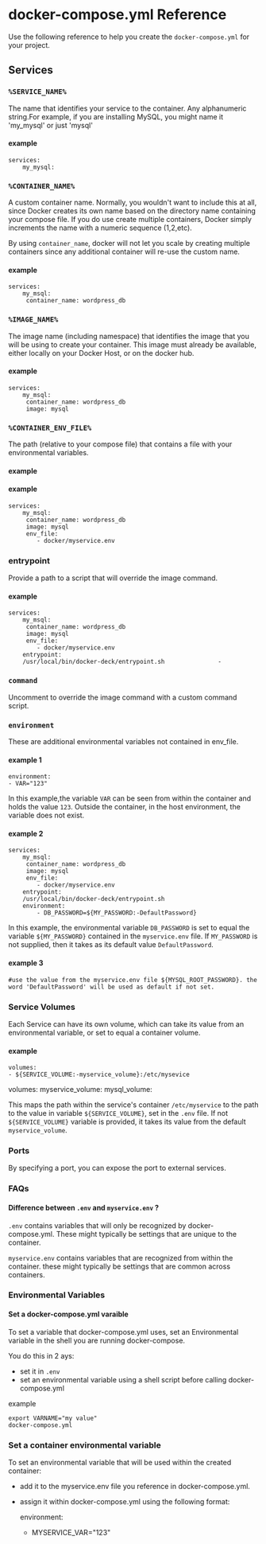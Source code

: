 # docker-compose.yml Reference

Use the following reference to  help you create the `docker-compose.yml` for your project.

## Services

### `%SERVICE_NAME%`

The name that identifies your service to the container. Any alphanumeric string.For example, if you are installing MySQL, you might name it 'my_mysql' or just 'mysql'


#### example

    services:
        my_mysql:

### `%CONTAINER_NAME%`

A custom container name. Normally, you wouldn't want to include this at all, since Docker creates its own name based on the directory name containing your compose file. If you do use create multiple containers, Docker simply increments the name with a numeric sequence (1,2,etc).

By using `container_name`,  docker will not let you scale by creating multiple containers since any additional container will re-use the custom name.


#### example

    services:
        my_msql:
         container_name: wordpress_db



### `%IMAGE_NAME%`

The image name (including namespace) that identifies the image that you will be using to create your container. This image must already be available, either locally on your Docker Host, or on the docker hub. 


#### example

    services:
        my_msql:
         container_name: wordpress_db
         image: mysql



### `%CONTAINER_ENV_FILE%`

The  path (relative to your compose file) that contains a file with your environmental variables.

#### example


#### example

    services:
        my_msql:
         container_name: wordpress_db
         image: mysql
         env_file: 
            - docker/myservice.env


### entrypoint

Provide a path to a script that will override the image command.

#### example

    services:
        my_msql:
         container_name: wordpress_db
         image: mysql
         env_file: 
            - docker/myservice.env
        entrypoint:
        /usr/local/bin/docker-deck/entrypoint.sh               - 

### `command`

Uncomment to override the image command  with a custom command script.


### `environment`

These are additional environmental variables not contained in env_file.

#### example 1 

    environment:
    - VAR="123"

In this example,the variable `VAR` can be seen from within the container and holds the value `123`. Outside the container, in the host environment, the variable does not exist.


#### example 2 

    services:
        my_msql:
         container_name: wordpress_db
         image: mysql
         env_file: 
            - docker/myservice.env
        entrypoint:
        /usr/local/bin/docker-deck/entrypoint.sh
        environment:
            - DB_PASSWORD=${MY_PASSWORD:-DefaultPassword} 

In this example, the environmental variable `DB_PASSWORD` is set to equal the variable `${MY_PASSWORD}` contained in the `myservice.env` file. If `MY_PASSWORD` is not supplied, then it takes as its default value `DefaultPassword`. 
 


#### example 3

    #use the value from the myservice.env file ${MYSQL_ROOT_PASSWORD}. the word 'DefaultPassword' will be used as default if not set.  


### Service Volumes

Each Service can have its own volume, which can take its value from an environmental variable, or set to equal a container volume.

#### example 

    volumes:
    - ${SERVICE_VOLUME:-myservice_volume}:/etc/mysevice 

volumes: 
     myservice_volume:
     mysql_volume:             
 
 This maps the path within the service's container `/etc/myservice` to the  path to the value in variable `${SERVICE_VOLUME}`, set in the `.env` file. If not `${SERVICE_VOLUME}` variable is provided, it takes its value from the default `myservice_volume`.

### Ports

By specifying a port, you can expose the port to external services.

 


### FAQs

#### Difference between `.env` and `myservice.env` ?

`.env` contains variables that will only be recognized by docker-compose.yml.  These might typically be settings that are unique to the container.


`myservice.env` contains variables that are recognized from within the container. these might typically be settings that are common across containers.




### Environmental Variables



#### Set a docker-compose.yml varaible

To set a variable that docker-compose.yml uses, set an Environmental variable in the shell you are running docker-compose.

You do this in 2 ays:

* set it in `.env`
* set an environmental variable using a shell script before calling docker-compose.yml

example

    export VARNAME="my value" 
    docker-compose.yml


### Set a container environmental variable

To set an environmental variable that will be used within the created container:

* add it to the myservice.env file you reference in docker-compose.yml.
* assign it within docker-compose.yml using the following format:

    environment:
    - MYSERVICE_VAR="123"


